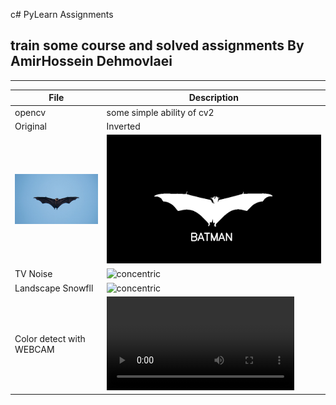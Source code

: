 c# PyLearn Assignments
## train some course and solved assignments By AmirHossein Dehmovlaei

---
| File                         | Description                       |
|------------------------------|-----------------------------------|
| opencv                       | some simple ability of cv2        |
| Original                     | Inverted                          |
| ![concentric](./res/bat.jpg) | ![concentric](./res/bat_bw.jpg)   |
| TV Noise                     | ![concentric](./res/tv_noise.gif) |
| Landscape Snowfll            | ![concentric](./res/snowfall.gif) |
| Color detect with WEBCAM     | ![concentric](./res/detect.avi)   |